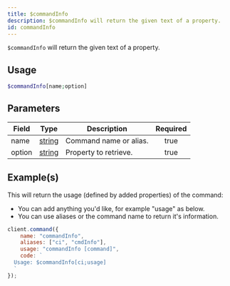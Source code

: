 ```yaml
---
title: $commandInfo
description: $commandInfo will return the given text of a property.
id: commandInfo
---
```


`$commandInfo` will return the given text of a property.

## Usage

```php
$commandInfo[name;option]
```

## Parameters

| Field  | Type                                                                                              | Description            | Required |
| ------ | ------------------------------------------------------------------------------------------------- | ---------------------- | :------: |
| name   | [string](https://developer.mozilla.org/en-US/docs/Web/JavaScript/Reference/Global_Objects/String) | Command name or alias. |   true   |
| option | [string](https://developer.mozilla.org/en-US/docs/Web/JavaScript/Reference/Global_Objects/String) | Property to retrieve.  |   true   |

## Example(s)

This will return the usage (defined by added properties) of the command:

-   You can add anything you'd like, for example "usage" as below.
-   You can use aliases or the command name to return it's information.

```javascript
client.command({
    name: "commandInfo",
    aliases: ["ci", "cmdInfo"],
    usage: "commandInfo [command]",
    code: `
  Usage: $commandInfo[ci;usage]
  `
});
```
